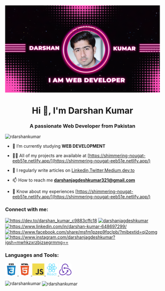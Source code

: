 ![logo](https://github.com/RDarshankumar/RDarshanKumar/blob/main/DARSHAN.png)

<h1 align="center">Hi 👋, I'm Darshan Kumar</h1>
<h3 align="center">A passionate Web Developer from Pakistan</h3>
<img align="right" alt "coding" width = "400" src = "https://i.makeagif.com/media/4-05-2022/FvBVst.gif" jsaction="VQAsE" class="sFlh5c pT0Scc iPVvYb"

<p align="left"> <img src="https://komarev.com/ghpvc/?username=rdarshankumar&label=Profile%20views&color=0e75b6&style=flat" alt="rdarshankumar" /> </p>

- 🔭 I’m currently studying **WEB DEVELOPMENT**

- 👨‍💻 All of my projects are available at [https://shimmering-nougat-eeb51e.netlify.app/](https://shimmering-nougat-eeb51e.netlify.app/)

- 📝 I regularly write articles on [Linkedin,Twitter,Medium,dev.to](Linkedin,Twitter,Medium,dev.to)

- 📫 How to reach me **darshanjagdeshkumar321@gmail.com**

- 📄 Know about my experiences [https://shimmering-nougat-eeb51e.netlify.app/](https://shimmering-nougat-eeb51e.netlify.app/)

<h3 align="left">Connect with me:</h3>
<p align="left">
<a href="https://dev.to/https://dev.to/darshan_kumar_c9883cffc18" target="blank"><img align="center" src="https://raw.githubusercontent.com/rahuldkjain/github-profile-readme-generator/master/src/images/icons/Social/devto.svg" alt="https://dev.to/darshan_kumar_c9883cffc18" height="30" width="40" /></a>
<a href="https://twitter.com/darshanjagdeshkumar" target="blank"><img align="center" src="https://raw.githubusercontent.com/rahuldkjain/github-profile-readme-generator/master/src/images/icons/Social/twitter.svg" alt="darshanjagdeshkumar" height="30" width="40" /></a>
<a href="https://linkedin.com/in/https://www.linkedin.com/in/darshan-kumar-648697299/" target="blank"><img align="center" src="https://raw.githubusercontent.com/rahuldkjain/github-profile-readme-generator/master/src/images/icons/Social/linked-in-alt.svg" alt="https://www.linkedin.com/in/darshan-kumar-648697299/" height="30" width="40" /></a>
<a href="https://fb.com/https://www.facebook.com/share/msfm1pzep9fqclpb/?mibextid=qi2omg" target="blank"><img align="center" src="https://raw.githubusercontent.com/rahuldkjain/github-profile-readme-generator/master/src/images/icons/Social/facebook.svg" alt="https://www.facebook.com/share/msfm1pzep9fqclpb/?mibextid=qi2omg" height="30" width="40" /></a>
<a href="https://instagram.com/https://www.instagram.com/darshanjagdeshkumar?igsh=mwhkzxrzbjzsegrmmg==" target="blank"><img align="center" src="https://raw.githubusercontent.com/rahuldkjain/github-profile-readme-generator/master/src/images/icons/Social/instagram.svg" alt="https://www.instagram.com/darshanjagdeshkumar?igsh=mwhkzxrzbjzsegrmmg==" height="30" width="40" /></a>
</p>

<h3 align="left">Languages and Tools:</h3>
<p align="left"> <a href="https://www.w3schools.com/css/" target="_blank" rel="noreferrer"> <img src="https://raw.githubusercontent.com/devicons/devicon/master/icons/css3/css3-original-wordmark.svg" alt="css3" width="40" height="40"/> </a> <a href="https://www.w3.org/html/" target="_blank" rel="noreferrer"> <img src="https://raw.githubusercontent.com/devicons/devicon/master/icons/html5/html5-original-wordmark.svg" alt="html5" width="40" height="40"/> </a> <a href="https://developer.mozilla.org/en-US/docs/Web/JavaScript" target="_blank" rel="noreferrer"> <img src="https://raw.githubusercontent.com/devicons/devicon/master/icons/javascript/javascript-original.svg" alt="javascript" width="40" height="40"/> </a> <a href="https://reactjs.org/" target="_blank" rel="noreferrer"> <img src="https://raw.githubusercontent.com/devicons/devicon/master/icons/react/react-original-wordmark.svg" alt="react" width="40" height="40"/> </a>  </a> <a href="https://redux.js.org" target="_blank" rel="noreferrer"> <img src="https://raw.githubusercontent.com/devicons/devicon/master/icons/redux/redux-original.svg" alt="redux" width="40" height="40"/> </a> </p>

<p><img align="left" src="https://github-readme-stats.vercel.app/api/top-langs?username=rdarshankumar&show_icons=true&locale=en&layout=compact" alt="rdarshankumar" /></p>

<p>&nbsp;<img align="center" src="https://github-readme-stats.vercel.app/api?username=rdarshankumar&show_icons=true&locale=en" alt="rdarshankumar" /></p>
